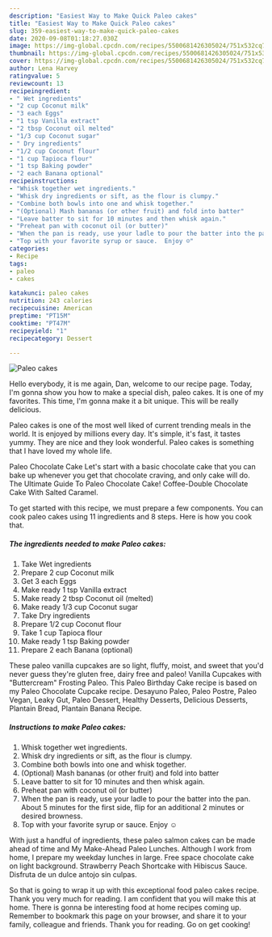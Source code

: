 ```yaml
---
description: "Easiest Way to Make Quick Paleo cakes"
title: "Easiest Way to Make Quick Paleo cakes"
slug: 359-easiest-way-to-make-quick-paleo-cakes
date: 2020-09-08T01:18:27.030Z
image: https://img-global.cpcdn.com/recipes/5500681426305024/751x532cq70/paleo-cakes-recipe-main-photo.jpg
thumbnail: https://img-global.cpcdn.com/recipes/5500681426305024/751x532cq70/paleo-cakes-recipe-main-photo.jpg
cover: https://img-global.cpcdn.com/recipes/5500681426305024/751x532cq70/paleo-cakes-recipe-main-photo.jpg
author: Lena Harvey
ratingvalue: 5
reviewcount: 13
recipeingredient:
- " Wet ingredients"
- "2 cup Coconut milk"
- "3 each Eggs"
- "1 tsp Vanilla extract"
- "2 tbsp Coconut oil melted"
- "1/3 cup Coconut sugar"
- " Dry ingredients"
- "1/2 cup Coconut flour"
- "1 cup Tapioca flour"
- "1 tsp Baking powder"
- "2 each Banana optional"
recipeinstructions:
- "Whisk together wet ingredients."
- "Whisk dry ingredients or sift, as the flour is clumpy."
- "Combine both bowls into one and whisk together."
- "(Optional) Mash bananas (or other fruit) and fold into batter"
- "Leave batter to sit for 10 minutes and then whisk again."
- "Preheat pan with coconut oil (or butter)"
- "When the pan is ready, use your ladle to pour the batter into the pan. About 5 minutes for the first side, flip for an additional 2 minutes or desired browness."
- "Top with your favorite syrup or sauce.  Enjoy ☺"
categories:
- Recipe
tags:
- paleo
- cakes

katakunci: paleo cakes 
nutrition: 243 calories
recipecuisine: American
preptime: "PT15M"
cooktime: "PT47M"
recipeyield: "1"
recipecategory: Dessert

---
```



![Paleo cakes](https://img-global.cpcdn.com/recipes/5500681426305024/751x532cq70/paleo-cakes-recipe-main-photo.jpg)

Hello everybody, it is me again, Dan, welcome to our recipe page. Today, I'm gonna show you how to make a special dish, paleo cakes. It is one of my favorites. This time, I'm gonna make it a bit unique. This will be really delicious.

Paleo cakes is one of the most well liked of current trending meals in the world. It is enjoyed by millions every day. It's simple, it's fast, it tastes yummy. They are nice and they look wonderful. Paleo cakes is something that I have loved my whole life.

Paleo Chocolate Cake Let&#39;s start with a basic chocolate cake that you can bake up whenever you get that chocolate craving, and only cake will do. The Ultimate Guide To Paleo Chocolate Cake! Coffee-Double Chocolate Cake With Salted Caramel.


To get started with this recipe, we must prepare a few components. You can cook paleo cakes using 11 ingredients and 8 steps. Here is how you cook that.

##### The ingredients needed to make Paleo cakes:

1. Take  Wet ingredients
1. Prepare 2 cup Coconut milk
1. Get 3 each Eggs
1. Make ready 1 tsp Vanilla extract
1. Make ready 2 tbsp Coconut oil (melted)
1. Make ready 1/3 cup Coconut sugar
1. Take  Dry ingredients
1. Prepare 1/2 cup Coconut flour
1. Take 1 cup Tapioca flour
1. Make ready 1 tsp Baking powder
1. Prepare 2 each Banana (optional)


These paleo vanilla cupcakes are so light, fluffy, moist, and sweet that you&#39;d never guess they&#39;re gluten free, dairy free and paleo! Vanilla Cupcakes with &#34;Buttercream&#34; Frosting Paleo. This Paleo Birthday Cake recipe is based on my Paleo Chocolate Cupcake recipe. Desayuno Paleo, Paleo Postre, Paleo Vegan, Leaky Gut, Paleo Dessert, Healthy Desserts, Delicious Desserts, Plantain Bread, Plantain Banana Recipe. 

##### Instructions to make Paleo cakes:

1. Whisk together wet ingredients.
1. Whisk dry ingredients or sift, as the flour is clumpy.
1. Combine both bowls into one and whisk together.
1. (Optional) Mash bananas (or other fruit) and fold into batter
1. Leave batter to sit for 10 minutes and then whisk again.
1. Preheat pan with coconut oil (or butter)
1. When the pan is ready, use your ladle to pour the batter into the pan. About 5 minutes for the first side, flip for an additional 2 minutes or desired browness.
1. Top with your favorite syrup or sauce.  Enjoy ☺


With just a handful of ingredients, these paleo salmon cakes can be made ahead of time and My Make-Ahead Paleo Lunches. Although I work from home, I prepare my weekday lunches in large. Free space chocolate cake on light background. Strawberry Peach Shortcake with Hibiscus Sauce. Disfruta de un dulce antojo sin culpas. 

So that is going to wrap it up with this exceptional food paleo cakes recipe. Thank you very much for reading. I am confident that you will make this at home. There is gonna be interesting food at home recipes coming up. Remember to bookmark this page on your browser, and share it to your family, colleague and friends. Thank you for reading. Go on get cooking!
